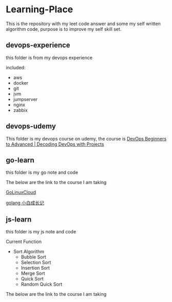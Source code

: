 # Learning-Place

This is the repository with my leet code answer and some my self written algorithm code, purpose is to improve my self skill set.

## devops-experience

this folder is from my devops experience

included:

- aws
- docker
- git
- jvm
- jumpserver
- nginx
- zabbix

## devops-udemy

This folder is my devops course on udemy, the course is [DevOps Beginners to Advanced | Decoding DevOps with Projects](https://www.udemy.com/course/decodingdevops/)

## go-learn

this folder is my go note and code

The below are the link to the course I am taking

[GoLinuxCloud](https://www.golinuxcloud.com/best-ide-for-golang/)

[golang 小白成长记](https://mp.weixin.qq.com/s/sW4PD1MiaunURNDIU4BbQQ)

## js-learn

this folder is my js note and code

Current Function

- Sort Algorithm
  - Bubble Sort
  - Selection Sort
  - Insertion Sort
  - Merge Sort
  - Quick Sort
  - Random Quick Sort

The below are the link to the course I am taking
